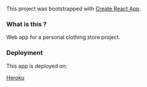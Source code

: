 This project was bootstrapped with [Create React App](https://github.com/facebook/create-react-app).

### What is this ?
Web app for a personal clothing store project.

### Deployment
This app is deployed on:

[Heroku](https://crown-clothing-copenhagen.herokuapp.com/)
